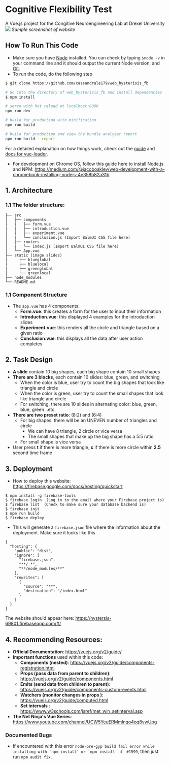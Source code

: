 # Cognitive Flexibility Test 

A Vue.js project for the Congitive Neuroengineering Lab at Drexel University 
![](https://user-images.githubusercontent.com/22923895/54078166-a0fae880-4291-11e9-8613-523ad6f3824e.png) 
 *Sample screenshot of website* 


## How To Run This Code 
- Make sure you have [Node](https://nodejs.org/en/) installed. You can check by typing `$node -v` in your command line and it should output the current Node version, and [Git](https://git-scm.com/book/en/v2/Getting-Started-Installing-Git). 
- To run the code, do the following step 

``` bash
$ git clone https://github.com/cassandrale179/web_hysterisis_fb 

# Go into the directory of web_hysterisis_fb and install dependencies
$ npm install

# serve with hot reload at localhost:8080
npm run dev

# build for production with minification
npm run build

# build for production and view the bundle analyzer report
npm run build --report
```

For a detailed explanation on how things work, check out the [guide](http://vuejs-templates.github.io/webpack/) and [docs for vue-loader](http://vuejs.github.io/vue-loader).

- For development on Chrome OS, follow this guide here to install Node.js and NPM: https://medium.com/@jacoboakley/web-development-with-a-chromebook-installing-nodejs-4e358b82a31b 


## 1. Architecture 

### 1.1 The folder structure:  
```
├── src 
│   ├── components 
|   |   ├── form.vue          
|   |   ├── introduction.vue 
|   |   ├── experiment.vue 
│   |   └── conclusion.js (Import BalmUI CSS file here) 
│   ├── routers
│   |   └── index.js (Import BalmUI CSS file here) 
│   └── App.vue  
├── static (image slides) 
|     ├── blueglobal
|     ├── bluelocal
|     ├── greenglobal
|     └── greenlocal 
├── node_modules 
└── README.md

```

### 1.1 Component Structure
- The `app.vue` has 4 components: 
   - **Form.vue**: this creates a form for the user to input their information 
   - **Introduction.vue**: this displayed 4 examples for the introduction slides 
   - **Experiment.vue**: this renders all the circle and triangle based on a given ratio 
   - **Conclusion.vue**: this displays all the data after user action completes   

## 2. Task Design 
- **A slide** contain 10 big shapes, each big shape contain 10 small shapes 
- **There are 3 blocks**, each contain 10 slides: blue, green, and switching  
   + When the color is blue, user try to count the big shapes that look like triangle and circle 
   + When the color is green, user try to count the small shapes that look like triangle and circle 
   + For switching, there are 10 slides in alternating color: blue, green, blue, green ..etc. 
- **There are two preset ratio**: (8:2) and (6:4) 
   + For big shapes: there will be an UNEVEN number of triangles and circle 
      + We can have 8 triangle, 2 circle or vice versa
      + The small shapes that make up the big shape has a 5:5 ratio  
   + For small shape is vice versa
- User press **t** if there is more triangle, **c** if there is more circle within **2.5** second time frame 


## 3. Deployment 
- How to deploy this website: https://firebase.google.com/docs/hosting/quickstart 
```
$ npm install -g firebase-tools
$ firebase login  (Log in to the email where your Firebase project is)
$ firebase list  (Check to make sure your database backend is)
$ firebase init
$ npm run build
$ firebase deploy 
``` 
- This will generate a `firebase.json` file where the information about the deployment. Make sure it looks like this
```
{
  "hosting": {
    "public": "dist",
    "ignore": [
      "firebase.json",
      "**/.*",
      "**/node_modules/**"
    ],
    "rewrites": [
      {
        "source": "**",
        "destination": "/index.html"
      }
    ]
  }
}

``` 
The website should appear here: https://hystersis-69801.firebaseapp.com/#/ 


## 4. Recommending Resources: 
- **Official Documentation**: https://vuejs.org/v2/guide/ 
- **Important functions** used within this code: 
   - **Components (nested)**: https://vuejs.org/v2/guide/components-registration.html 
   - **Props (pass data from parent to children)**: https://vuejs.org/v2/guide/components.html 
   - **Emits (send data from children to parent)**: https://vuejs.org/v2/guide/components-custom-events.html 
   - **Watchers (monitor changes in props )**: https://vuejs.org/v2/guide/computed.html 
   - **Set intervals** : https://www.w3schools.com/jsref/met_win_setinterval.asp  
- **The Net Ninja's Vue Series**: https://www.youtube.com/channel/UCW5YeuERMmlnqo4oq8vwUpg  


### Documented Bugs
- If encountered with this error ```node-pre-gyp build fail error while installing with `npm install` or `npm install -d` #1599```, then just run `npm audit fix`. 


 
